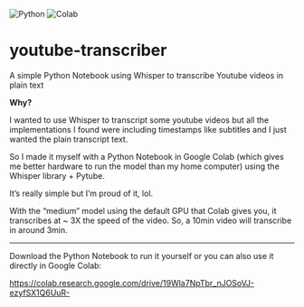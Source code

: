 ![Python](https://img.shields.io/badge/Python-3776AB?style=for-the-badge&logo=python&logoColor=white 'Python')
![Colab](https://img.shields.io/badge/Colab-F9AB00?style=for-the-badge&logo=googlecolab&color=525252 'Colab')

# youtube-transcriber
A simple Python Notebook using Whisper to transcribe Youtube videos in plain text

**Why?**

I wanted to use Whisper to transcript some youtube videos but all the implementations I found were including timestamps like subtitles and I just wanted the plain transcript text.

So I made it myself with a Python Notebook in Google Colab (which gives me better hardware to run the model than my home computer) using the Whisper library + Pytube.

It’s really simple but I’m proud of it, lol.

With the “medium” model using the default GPU that Colab gives you, it transcribes at ~ 3X the speed of the video. So, a 10min video will transcribe in around 3min.

---

Download the Python Notebook to run it yourself or you can also use it directly in Google Colab: 

https://colab.research.google.com/drive/19Wla7NpTbr_nJOSoVJ-ezyfSX1Q6UuR-
